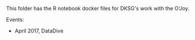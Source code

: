 This folder has the R notebook docker files for DKSG's work with the O'Joy.

Events:

* April 2017, DataDive
